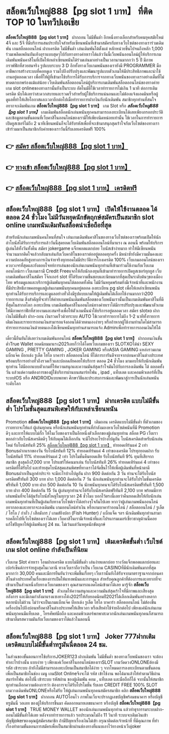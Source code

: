 # สล็อตเว็บใหญ่888【pg slot 1 บาท】  ที่ติด TOP 10 ในทวีปเอเชีย

**สล็อตเว็บใหญ่888【pg slot 1 บาท】** ฝากถอน ไม่มีขั้นต่ำ  อีกหนึ่งทางเลือกสำหรับคนยุคสมัยใหม่ 4จี และ 5จี ที่มีบริการแสนประทับใจสำหรับเซียนพนันที่เข้ามาสมัครกับทางเว็บไซต์ของทางเราร่วมเดิมพัน เกมสล็อตออนไลน์ ฝากเครดิต ไม่มีขั้นต่ำ เล่นเดิมพันได้ตั้งแต่ หลักหน่วยขึ้นไปจนถึงหลัก 1,000 ร่วมเพลิดเพลินบันเทิงอุราแบบสุดๆไปกับทางทางค่ายเราได้แล้ววันนี้เว็บพนันออนไลน์ผู้ให้บริการเกมเดิมพันพนันคาสิโนที่เปิดให้เหล่าเซียนพนันได้ร่วมเล่นมาอย่างเป็นเวลานานมากกว่า 5 ปี มีภาพกราฟฟิกที่สวยสมจริง รูปแบบระบบ 3 D
อีกทั้งทางเว็บเกมพนันของเรายังมี  PROGRAMMER มืออาชีพการสร้างระบบที่คอยดูเล  รวมไปถึงปรับปรุงและพัฒนารูปแบบตัวเกมให้มีประสิทธิภาพและน่าใช้งานอยู่ตลอดเวลา เพื่อที่ให้ผู้ที่เข้ามาใช้บริการได้รับการบริการจากทางเว็บพนันของทางเราอย่างเต็มที่ไม่ขาดตกบกพร่องแม้แต่น้อย เว็บเดิมพันสล็อตออนไลน์ผู้บริการเกมเดิมพันสล็อตออนไลน์ของทางค่ายเกม slot onlineของทางเรานั้นยังเป็นระบบ อัตโนมัติใช้เวลาทำรายการไม่เกิน 1 นาที ต่อการเติมเครดิต นับได้เลยว่าสะดวกสบายและรวดเร็วสำหรับผู้ใช้บริการแน่นอนและไม่ต้องแจ้งแอดมินหรือผู้ดูแลที่ทำให้เสียโอกาสและเวลาอีกต่อไปเมื่อทำรายการฝากงินกับนักเดิมพัน
สมาชิกทุกท่านที่สนใจอยากจะเดิมพันเกม **สล็อตเว็บใหญ่888【pg slot 1 บาท】** เกม Slot  หรือ ***สล็อตเว็บใหญ่888【pg slot 1 บาท】*** เกมเดิมพันสล็อตนักเล่นพนันทุกคนสามารถลงทะเบียนได้เลยเพียงกรอกประวัติและข้อมูลตามขั้นตอนที่เว็บคาสิโนออนไลน์ของเรามีให้เพียงนิดหน่อยเท่านั้น ใช้เวลาในการทำรายการเปิดยูสเซอร์ไม่ถึง 2 นาทีเซียนพนันก็จะได้รับรหัสเพื่อที่จะเข้ามาสนุกสุดเร้าใจกับเว็บไซต์ของทางเราเข้าร่วมมาเป็นสมาชิกกับค่ายของเราวันนี้รับเลยเครดิตฟรี 100%

## 👉 [สมัคร สล็อตเว็บใหญ่888【pg slot 1 บาท】](https://archa888.com/)
## 👉 [ทางเข้า สล็อตเว็บใหญ่888【pg slot 1 บาท】](https://archa888.com/)
## 👉 [สล็อตเว็บใหญ่888【pg slot 1 บาท】 เครดิตฟรี](https://archa888.com/)

## สล็อตเว็บใหญ่888【pg slot 1 บาท】 เปิดให้ใช้งานตลอด ได้ตลอด 24 ชั่วโมง ไม่มีวันหยุดนักขัตฤกษ์สมัครเป็นสมาชิก slot online เกมพนันเดิมพันสล็อตน่าเชื่อถือที่สุด

สำหรับนักเล่นเกมพนันคนไหนที่สนใจ เล่นเกมเดิมพันคาสิโนของทางเว็บไซต์ของเราพร้อมเปิดให้นักล่าโบนัสได้รับการบริการแล้ววันนี้สุดยอดเว็บเดิมพันสล็อตออนไลน์ที่มาแรง ณ ตอนนี้ พร้อมให้บริการผู้เล่นได้ทั้งวันทั้งคืน สมัคร jokergame แจ็กพอตแตกบ่อย โบนัสเข้าง่ายมาก ทำให้มีเซียนพนันจำนวนมากติดใจแล้วกลับมาเล่นกับเว็บคาสิโนของเราต่ออยู่ตลอดทุกครั้ง มิหนำซ้ำยังมีความมั่นคงและความปลอดภัยสูงทางการเงินจ่ายจริงทุกยอดไม่มีประวัติการโกงเครดิต 100% เว็บเกมออนไลน์ของเราควบวงจรที่สุดและยังตอบโจทย์การเล่นของนักเล่นเกมพนันทุกท่านที่เข้ามาร่วมใช้งานกับเว็บเกมออนไลน์เรา
เว็บเกมเรามี Credit Freeแจกให้กับนักลงทุนที่เข้ามาทำรายการเปิดยูสเซอร์ทุกยูส เว็บเกมเดิมพันคาสิโนสมัคร โจ๊กเกอร์ slot ที่ได้รับความชื่นชอบและนิยมมากที่สุดเป็นระดับต้นๆของเมืองไทย พร้อมดูแลและบริการผู้เดิมพันทุกคนได้ตลอดทั้งคืน ไม่มีวันหยุดพร้อมยังมีเจ้าหน้าที่และพนักงานที่มีประสิทธิภาพคอยดูแลผู้เล่นเกมพนันทุกคนอยู่ตลอด ลงทะเบียน pg slot เพื่อให้เหล่าเซียนพนันทุกท่านได้รับการบริการและดูแลอย่างทั่วถึงมีรูปแบบเกมให้ผู้เดิมพันได้เลือกใช้งานมากกว่า200 รายการเกม
สิ่งสำคัญที่จะทำให้ค่ายเกมพนันเดิมพันสล็อตของเว็บพนันเรานั้นเป็นเกมเดิมพันคาสิโนที่ดีที่สุดในสากลโลก ลงทะเบียน  เกมเดิมพันคาสิโนออนไลน์ทางค่ายเราได้มีการปรับปรุงและพัฒนาตัวเกมให้มีภาพกราฟิกที่สวยงามและสมจริงเพื่อให้ตัวเกมนั้นน่าใช้บริการอยู่ตลอดเวลา สมัคร slotxo ฝากเงินไม่มีขั้นต่ำ ฝาก-ถอน เงินรวดเร็วด้วยระบบ AUTO ใช้เวลาทำรายการไม่ถึง 1-2 นาทีทั้งรายการเติมเงินและรายการถอนเงินสามารถแจ้งถอนได้ด้วยตนเองง่ายๆ หรือถ้าหากผู้ใช้งานท่านใดไม่สามารถทำรายการถอนเงินด้วยตนเองได้เซียนพนันทุกท่านสามารถแจ้ง Adminเพื่อทำรายการถอนเงินให้ได้

เดี๋ยวนี้ยืนยันได้เลยว่าเกมเดิมพันออนไลน์ **สล็อตเว็บใหญ่888【pg slot 1 บาท】** ฝากถอนเงินขั้นต่ำTrue Wallet ยอดนิยมมาแรง2021เลยก็ว่าได้โดยเว็บเกมของเรา SLOTXOได้นำ SEXY GAMING , PRETTY GAMING , JOKER GAMING หรือASIA GAMING แหล่งรวมเกมแบ็กแจ๊ค ป๊อกเด้ง รูเล็ต ไฮโล บาคาร่า สล็อตออนไลน์ ที่ได้การการันตีจากจากบ่อนคาสิโนต่างประเทศ พร้อมบริการอย่างทั่วถึงรวดเร็วและปลอดภัยคอยให้บริการ ตลอด 24 ชั่วโมง มามอบให้กับนักเดิมพันทุกท่าน ได้มีออกแบบตัวเกมที่ให้ความสนุกและความมันส์สุดเร้าใจมันไปกับการลงเดิมพัน ได้ ตลอดทั้งวัน แล้วแต่ความต้องการของผู้ใช้บริการผ่านบนสมาร์ทโฟน , ipad , แท็บเลต และคอมพิวเตอร์ที่เป็นระบบIOS หรือ ANDROIDแบบพกพา ศึกษาวิธีและประสบการณ์และพัฒนาสู่การเป็นนักเล่นพนันระดับโลก

## สล็อตเว็บใหญ่888【pg slot 1 บาท】 ฝากเครดิต แบบไม่มีขั้นต่ำ โปรโมชั่นสุดแสนพิเศษให้กับเหล่าเซียนพนัน

 Promotion  **สล็อตเว็บใหญ่888【pg slot 1 บาท】** เติมถอน เครดิตแบบไม่มีขั้นต่ำ ที่ตัวเกมของเราอยากจะให้แก่  ผู้เล่นทุกคน หรือนักเล่นพนันทุกท่านที่กำลังมองหาเว็บไซต์พนันที่มี  Promotion ดีๆ และการให้แบบไม่กั๊ก ให้ในเว็บของเราเป็นอีกหนึ่งตัวเลือกของผู้เล่นทุกท่าน สล็อต PG เว็บเรา ขอกล่าวกับโบนัสเครดิตดีๆ ให้กับคุณได้เลือกกัน จะมีโปรอะไรบ้างไปดูกัน
โบนัสเครดิตสำหรับนักเล่นใหม่ รับโบนัสทันที 25% [สล็อตเว็บใหญ่888【pg slot 1 บาท】](https://archa888.com/) ทำยอดเทิร์นแค่ 2 เท่า
Bonusฝากแรกของวัน รับโบนัสทันที 12% ทำยอดเทิร์นแค่ 4 เท่าของเครดิต
โปรทุกยอดฝาก รับโบนัสทันที 11% ทำยอดเทิร์นแค่ 2 เท่า
โปรโมชั่นคืนยอดเสีย รับโบนัสทันที 9% ทุนที่เสียจากสมาชิก สูงสุดถึง7,000 บาท
โปรแชร์ให้คนมาเล่น รับโบนัสทันที 26% ทำยอดเทิร์นแค่ 4 เท่าของเครดิตที่ได้รับไป
และท้ายสุดโบนัสสุดแสนพิศษที่ทางเราได้จัดขึ้นไว้ให้เพื่อผู้เดิมพันที่หน้าตาดี Bonusฝากเป็นลูกค้าประจำ จะมีอะไรบ้างไปดูกัน
ฝาก 900 ติดต่อกัน 3 วัน ท่านจะได้รับโบนัสเครดิตฟรีทันที 300 บาท
ฝาก 1,000 ติดต่อกัน 7 วัน นักเล่นพนันทุกท่านจะได้รับโปรโมชั่นเครดิตฟรีทันที 1,000 บาท
ฝาก 500 ติดต่อกัน 10 วัน นักพนันทุกคนจะได้รับโบนัสเครดิตฟรีทันที 1,500 บาท
ฝาก 400 ติดต่อกัน 15 วัน ผู้เล่นทุกท่านจะได้รับโบนัสเครดิตฟรีทันที 2,100 บาท
พร้อมมีการเล่นพนันที่จะได้ลุ้นรับโบนัสใหญ่ในทุกๆเวลา 24 ชั่วโมง บอกไว้ตรงนี้เลยว่าคืนยอดเสียให้กับนักเล่นเกมพนันทุกท่านที่เป็นผู้เล่นกับทางเว็บไซต์เราได้อย่างจุใจกันไปเลย หากว่าผู้เล่นเกมพนันออนไลน์อยากลองและอยากจะลงเดิมพัน เกมออนไลน์ทำเงิน หรือเกมบาคาร่าออนไลน์ / สล็อตออนไลน์ / รูเล็ต / ไฮโล / กำถั่ว / เสือมังกร / เกมส์ยิงปลา (Fish Hunter) / แบ็กแจ็ค ฯลฯ นักเดิมพันทุกท่านสามารถคลิ๊กไปที่เว็บไซต์ของเราได้เลย เว็บคาสิโนเรามีเจ้าหน้าที่และโปรแกรมเมอร์เชี่ยวชาญด้านนี้คอยแก้ไขปัญหาให้ผู้เดิมพันอยู่ 24 ชม. ไม่เว้นแต่วันหยุดนักขัตฤกษ์

## สล็อตเว็บใหญ่888【pg slot 1 บาท】 เติมเครดิตขั้นต่ำ  เว็บไซต์เกม slot online กำลังเป็นที่นิยม

เว็บเกม Slot ค่ายเรา โอนฝากเครดิต แบบไม่มีขั้นต่ำ เล่นง่ายแตกบ่อย รางวัลแจ็กพอตแตกบ่อยและเปอร์เซ็นต์การจ่ายสูงสุดในเวลานี ทางเว็บเราถือว่าเป็น เว็บเกม CASINOที่มีนักเดิมพันมากที่สุดมากกว่า 30,000 คนและมีการยืนยันว่าจะเพิ่มขึ้นเรื่อยๆ เว็บเรานั้นยังได้รับจากมาตราฐานจากบ่อนคาสิโนต่างประเทศในเรื่องของการเปิดให้แทงพนันและการดูแล สำหรับคุณลูกค้าที่ต้องการและอยากที่จะเข้ามาเป็นส่วนหนึ่งกับทางเว็บเกมของเรา คุณสามารถแอดไลน์เข้ามาได้เลย
	มารู้จัก **สล็อตเว็บใหญ่888【pg slot 1 บาท】** ตัวเกมให้ความสนุกและความมันส์สุดเร้าใจที่มีภาพและเสียงสุดอลังการ และมีเกมกำลังมาแรงแซงทางโค้ง2021ให้กับยอดนิยมปี2021ได้เลือกเดิมพันอย่างหลากหลายนับไม่ถ้วน  ไม่ว่าจะเป็นเกมแบ็กแจ๊ค ป๊อกเด้ง รูเล็ต ไฮโล บาคาร่า สล็อตออนไลน์ ไม่ต้องขึ้นเครื่องบินไปถึงบ่อนหรือคาสิโนต่างประเทศให้เสียเวลา หรือเสียค่าใช้จ่ายอีกต่อไป เพียงแค่นักเล่นเกมพนันทุกคนมีแท็บเลต , โทรศัพท์มือถือ และคอมพิวเตอร์พกพาสะดวกนักเล่นเกมพนันทุกคนก็สามารถเข้ามาลิ้มรสความมันกับเว็บเกมของเราได้แล้วในตอนนี้

## สล็อตเว็บใหญ่888【pg slot 1 บาท】 Joker 777ฝากเติมเครดิตแบบไม่มีขั้นต่ำทรูมันนี่ตลอด 24 ชม.

ในส่วนของขั้นตอนการใช้บริการJOKER123 ฝากเดิมพัน ไม่มีขั้นต่ำ ของทางเว็บพนันของเรา จะต้องทำอะไรบ้างนั้น แบบง่าย ๆ เพียงแค่เว็บคาสิโนออนไลน์ของเราSLOT เกมวัดดวงONLONEต้องมี รหัส เข้าระบบ ถ้ายังไม่มีสามารถลงทะเบียนเป็นสมาชิกได้ง่าย ๆ จากโหมดการลงทะเบียนตามขั้นตอนเพื่อเป็นสมาชิกในช่อง เมนู เกมSlot Onlineจึงจะได้ รหัส เข้าใช้งาน พอได้มาแล้วให้ทำตามวิธีผ่านสมาร์ทโฟน ต่อไปนี้
เข้าระบบ รหัสผ่าน  ของผู้เดิมพัน คอม , แท็บเลต และมือถือก็ได้
จากนั้นให้สมาชิกทุกท่านเลือกความต้องการว่า ต้องการจะได้รับโปรโมชั่น รับเลย CREDIT FREE 100% SLOT เกมวางเดิมพันONLONEหรือไม่รับ
ให้ผู้เล่นเกมพนันทุกคนสมัครสมาชิก คลิก **สล็อตเว็บใหญ่888【pg slot 1 บาท】** ฝากถอน AUTOโอนไว ภาพในเว็บจะปรากฏเลขบัญชีพร้อมธนาคาร หรือบัญชี ทรูมันนี่ วอเลท ของผู้ให้บริการขึ้นมา
คัดลอกหมายเลขธนาคาร หรือบัญชี **สล็อตเว็บใหญ่888【pg slot 1 บาท】** TRUE MONEY WALLET ของนักเล่นเกมพนันทุกท่าน แล้วทำธุรกรรมระบบฝาก-ถอนไม่มีขั้นต่ำได้เลย
หลังจากทำรายการแล้ว รอประมาณไม่ถึง 11 วินาที ระบบจะเติมเงินเข้าบัญชีjokerของคุณผู้สมัครสมาชิก
ถ้ามีปัญหาเรื่องเงินไม่เข้า กรุณาติดต่อเจ้าหน้าที่ ที่มีคุณภาพ ที่ทำเรื่องทำตามขั้นตอนการสมัครเพื่อเป็นสมาชิกผ่านช่องทางที่แนบเอาไว้ทางหน้าเว็บjoker


